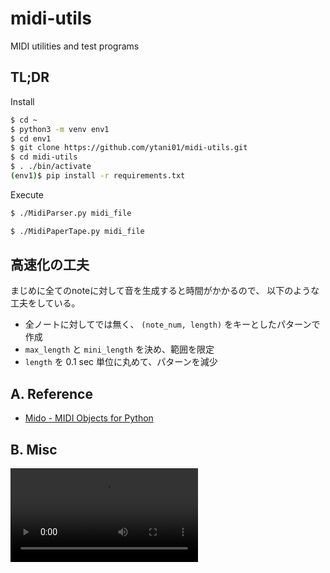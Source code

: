 # midi-utils

MIDI utilities and test programs

## TL;DR

Install
```bash
$ cd ~
$ python3 -m venv env1
$ cd env1
$ git clone https://github.com/ytani01/midi-utils.git
$ cd midi-utils
$ . ./bin/activate
(env1)$ pip install -r requirements.txt
```

Execute
```bash
$ ./MidiParser.py midi_file

$ ./MidiPaperTape.py midi_file
```

## 高速化の工夫

まじめに全てのnoteに対して音を生成すると時間がかかるので、
以下のような工夫をしている。

* 全ノートに対してでは無く、
  `(note_num, length)` をキーとしたパターンで作成
* `max_length` と `mini_length` を決め、範囲を限定
* `length` を 0.1 sec 単位に丸めて、パターンを減少

## A. Reference

* [Mido - MIDI Objects for Python](https://mido.readthedocs.io/en/latest/)

## B. Misc

![](docs/mido_play.mp4)
